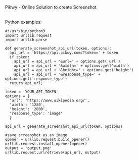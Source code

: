 Pikwy - Online Solution to create Screenshot <br>
<a style="color:white" href="https://pikwy.com/api.html">Documentation</a><br>

Python examples:<br>


    #!/usr/bin/python3
    import urllib.request
    import urllib.parse

    def generate_screenshot_api_url(token, options):
      api_url = 'https://api.pikwy.com/?token=' + token
      if token:
        api_url = api_url + '&url=' + options.get('url')
        api_url = api_url + '&width=' + options.get('width')
        api_url = api_url + '&height=' + options.get('height')
        api_url = api_url + '&response_type=' + options.get('response_type')
      return api_url;

    token = 'YOUR_API_TOKEN'
    options = {
      'url': 'https://www.wikipedia.org/',
      'width': '1280',
      'height': '2000',
      'response_type': 'image'
      }

    api_url = generate_screenshot_api_url(token, options)

    #save screenshot as an image
    opener = urllib.request.build_opener()
    urllib.request.install_opener(opener)
    output = 'output.png'
    urllib.request.urlretrieve(api_url, output)

